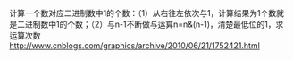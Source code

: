 计算一个数对应二进制数中1的个数：（1）从右往左依次与1，计算结果为1个数就是二进制数中1的个数；（2）与n-1不断做与运算n=n&(n-1)，清楚最低位的1，求运算次数
http://www.cnblogs.com/graphics/archive/2010/06/21/1752421.html
